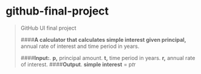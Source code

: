 # github-final-project
>GitHub UI final project
>
>####**A calculator that calculates simple interest given principal,** annual rate of interest and time period in years.
>
>####**Input:**.
>   **p,** principal amount.
>   **t,** time period in years.
>   **r,** annual rate of interest.
>####**Output**.
>   **simple interest** = p*t*r

